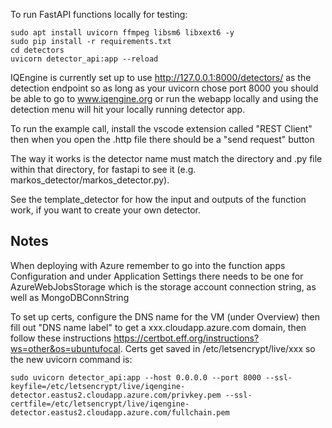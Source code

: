 To run FastAPI functions locally for testing:
```
sudo apt install uvicorn ffmpeg libsm6 libxext6 -y
sudo pip install -r requirements.txt
cd detectors
uvicorn detector_api:app --reload
```

IQEngine is currently set up to use <http://127.0.0.1:8000/detectors/> as the detection endpoint so as long as your uvicorn chose port 8000 you should be able to go to www.iqengine.org or run the webapp locally and using the detection menu will hit your locally running detector app.

To run the example call, install the vscode extension called "REST Client" then when you open the .http file there should be a "send request" button

The way it works is the detector name must match the directory and .py file within that directory, for fastapi to see it (e.g. markos_detector/markos_detector.py).

See the template_detector for how the input and outputs of the function work, if you want to create your own detector.

## Notes

When deploying with Azure remember to go into the function apps Configuration and under Application Settings there needs to be one for AzureWebJobsStorage which is the storage account connection string, as well as MongoDBConnString

To set up certs, configure the DNS name for the VM (under Overview) then fill out "DNS name label" to get a xxx.cloudapp.azure.com domain, then follow these instructions <https://certbot.eff.org/instructions?ws=other&os=ubuntufocal>.  Certs get saved in /etc/letsencrypt/live/xxx so the new uvicorn command is:
```
sudo uvicorn detector_api:app --host 0.0.0.0 --port 8000 --ssl-keyfile=/etc/letsencrypt/live/iqengine-detector.eastus2.cloudapp.azure.com/privkey.pem --ssl-certfile=/etc/letsencrypt/live/iqengine-detector.eastus2.cloudapp.azure.com/fullchain.pem
```
